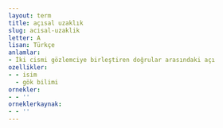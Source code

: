 ```yaml
---
layout: term
title: açısal uzaklık
slug: acisal-uzaklik
letter: A
lisan: Türkçe
anlamlar:
- İki cismi gözlemciye birleştiren doğrular arasındaki açı
ozellikler:
- - isim
  - gök bilimi
ornekler:
- - ''
orneklerkaynak:
- - ''
---
```

